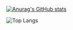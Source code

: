 [![Anurag's GitHub stats](https://github-readme-stats.vercel.app/api?username=jc-juarez)](https://github.com/anuraghazra/github-readme-stats)

![Top Langs](https://github-readme-stats.vercel.app/api/top-langs/?username=jc-juarez&exclude_repo=dynamocharlotte_ide,dynamocharlotte_compiler,embedded_quick6,embedded_systems_quick_exp_5,computer_interfaces_5,computer_interfaces_practice5,computer_interfaces_4,computer_interfaces_practice3,computer_interfaces&layout=compact)
